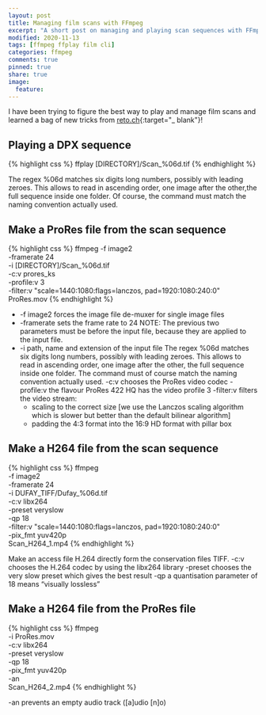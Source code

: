 ```yaml
---
layout: post
title: Managing film scans with FFmpeg
excerpt: "A short post on managing and playing scan sequences with FFmpeg"
modified: 2020-11-13
tags: [ffmpeg ffplay film cli]
categories: ffmpeg
comments: true
pinned: true
share: true
image:
  feature:
---
```


I have been trying to figure the best way to play and manage film scans and learned a bag of new tricks from [reto.ch](https://reto.ch/){:target="_ blank"}!

## Playing a DPX sequence

{% highlight css %}
ffplay [DIRECTORY]/Scan_%06d.tif
{% endhighlight %}

The regex %06d matches six digits long numbers, possibly with leading zeroes. This allows to read in ascending order, one image after the other,the full sequence inside one folder. Of course, the command must match the naming convention actually used.

## Make a ProRes file from the scan sequence

{% highlight css %}
ffmpeg
    -f image2 \
    -framerate 24 \
    -i [DIRECTORY]/Scan_%06d.tif \
    -c:v prores_ks \
    -profile:v 3 \
    -filter:v "scale=1440:1080:flags=lanczos, pad=1920:1080:240:0" \
    ProRes.mov
{% endhighlight %}

- -f image2 forces the image file de-muxer for single image files
- -framerate sets the frame rate to 24
NOTE: The previous two parameters must be before the input file, because they are applied to the input file.
- -i path, name and extension of the input file
The regex %06d matches six digits long numbers, possibly with
leading zeroes. This allows to read in ascending order, one
image after the other, the full sequence inside one folder.
The command must of course match the naming convention
actually used.
-c:v chooses the ProRes video codec
-profile:v the flavour ProRes 422 HQ has the video profile 3
-filter:v filters the video stream:
    * scaling to the correct size
[we use the Lanczos scaling algorithm which is slower but
better than the default bilinear algorithm]
    * padding the 4:3 format into the 16:9 HD format with pillar box

## Make a H264 file from the scan sequence

{% highlight css %}
ffmpeg \
    -f image2 \
    -framerate 24 \
    -i DUFAY_TIFF/Dufay_%06d.tif \
    -c:v libx264 \
    -preset veryslow \
    -qp 18 \
    -filter:v "scale=1440:1080:flags=lanczos, pad=1920:1080:240:0" \
    -pix_fmt yuv420p \
    Scan_H264_1.mp4
{% endhighlight %}

Make an access file H.264 directly form the conservation files TIFF.
-c:v chooses the H.264 codec by using the libx264 library
-preset chooses the very slow preset which gives the best result
-qp a quantisation parameter of 18 means “visually lossless”

## Make a H264 file from the ProRes file

{% highlight css %}
ffmpeg \
    -i ProRes.mov \
    -c:v libx264 \
    -preset veryslow \
    -qp 18 \
    -pix_fmt yuv420p \
    -an \
    Scan_H264_2.mp4
{% endhighlight %}

-an prevents an empty audio track ([a]udio [n]o)
